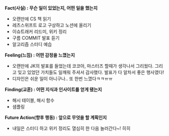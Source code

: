 **Fact(사실) : 무슨 일이 있었는지, 어떤 일을 했는지**

- 오랜만에 CS 책 읽기
- 레츠스위프트 로고 구상하고 노션에 올리기
- 이슈트래커 리드미, 위키 정리
- 구름 COMMIT 발표 듣기
- 알고리즘 스터디 예습

**Feeling(느낌) : 어떤 감정을 느꼈는지**

- 오랜만에 JK의 발표를 들었는데 코코아, 마스터즈 할때가 생각나서 그리웠다. 그리고 잊고 있었던 가치들도 일깨워 주셔서 감사했다. 발표가 다 알차서 좋은 행사였다!
- 디자인은 쉬운 일이 아니구나.. 또 한번 느꼈다ㅋㅋㅠㅠ

**Finding(교훈) : 어떤 지식과 인사이트를 얻게 됐는지**

- 해시 테이블, 해시 함수
- 샘플링

**Future Action(향후 행동) : 앞으로 무엇을 할 계획인지**

- 내일은 스터디 하고 위키 정리도 열심히 한 다음 놀러간다~! 히히

